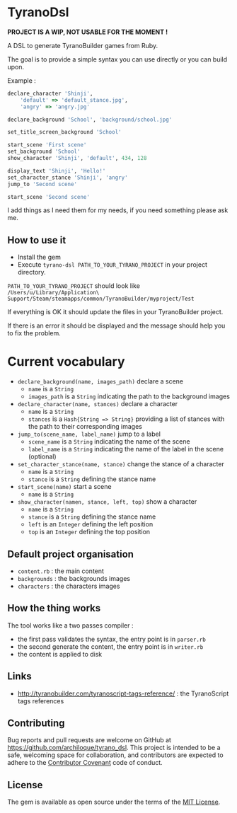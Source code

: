 # TyranoDsl

**PROJECT IS A WIP, NOT USABLE FOR THE MOMENT !**

A DSL to generate TyranoBuilder games from Ruby.

The goal is to provide a simple syntax you can use directly or you can build upon. 

Example :

```ruby
declare_character 'Shinji', 
    'default' => 'default_stance.jpg',
    'angry' => 'angry.jpg'

declare_background 'School', 'background/school.jpg'

set_title_screen_background 'School'

start_scene 'First scene'
set_background 'School'
show_character 'Shinji', 'default', 434, 128

display_text 'Shinji', 'Hello!'
set_character_stance 'Shinji', 'angry'
jump_to 'Second scene'

start_scene 'Second scene'
```

I add things as I need them for my needs, if you need something please ask me.  


## How to use it

- Install the gem
- Execute `tyrano-dsl PATH_TO_YOUR_TYRANO_PROJECT` in your project directory.

`PATH_TO_YOUR_TYRANO_PROJECT` should look like `/Users/u/Library/Application\ Support/Steam/steamapps/common/TyranoBuilder/myproject/Test`

If everything is OK it should update the files in your TyranoBuilder project.

If there is an error it should be displayed and the message should help you to fix the problem.

# Current vocabulary

- `declare_background(name, images_path)` declare a scene 
  - `name` is a `String`
  - `images_path` is a `String` indicating the path to the background images
- `declare_character(name, stances)` declare a character
  - `name` is a `String`
  - `stances` is a `Hash{String => String}` providing a list of stances with the path to their corresponding images
- `jump_to(scene_name, label_name)` jump to a label
  - `scene_name` is a `String` indicating the name of the scene
  - `label_name` is a `String` indicating the name of the label in the scene (optional)
- `set_character_stance(name, stance)` change the stance of a character
  - `name` is a `String`
  - `stance` is a `String` defining the stance name
- `start_scene(name)` start a scene 
  - `name` is a `String`
- `show_character(namen, stance, left, top)` show a character
  - `name` is a `String`
  - `stance` is a `String` defining the stance name
  - `left` is an `Integer` defining the left position
  - `top` is an `Integer` defining the top position

## Default project organisation

- `content.rb` : the main content
- `backgrounds` : the backgrounds images
- `characters` : the characters images

## How the thing works

The tool works like a two passes compiler :
- the first pass validates the syntax, the entry point is in `parser.rb`
- the second generate the content, the entry point is in `writer.rb`
- the content is applied to disk

## Links

- http://tyranobuilder.com/tyranoscript-tags-reference/ : the TyranoScript tags references

## Contributing

Bug reports and pull requests are welcome on GitHub at https://github.com/archiloque/tyrano_dsl.
This project is intended to be a safe, welcoming space for collaboration, and contributors are expected to adhere to the [Contributor Covenant](http://contributor-covenant.org) code of conduct.


## License

The gem is available as open source under the terms of the [MIT License](http://opensource.org/licenses/MIT).

